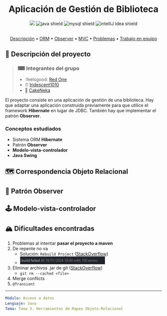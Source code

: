 <h1 align="center"> Aplicación de Gestión de Biblioteca</h1>
<div align="center">
<img src="https://img.shields.io/badge/Hibernate-59666C?style=for-the-badge&logo=Hibernate&logoColor=white" />
<img alt="java shield" src="https://img.shields.io/badge/java-%23ED8B00.svg?style=for-the-badge&logo=openjdk&logoColor=white" />
<img alt="mysql shield" src="https://img.shields.io/badge/MySQL-005C84?style=for-the-badge&logo=mysql&logoColor=white" />
<img alt="intelliJ Idea shield" src="https://img.shields.io/badge/IntelliJ_IDEA-000000.svg?style=for-the-badge&logo=intellij-idea&logoColor=white" />
</div>
<br>
<p align="center">
  <a href="#-descripción-del-proyecto">Descripción</a> •
  <a href="#-correspondencia-objeto-relacional">ORM</a> •
  <a href="#-patrón-observer">Observer</a> •
  <a href="#-modelo-vista-controlador">MVC</a> •
  <a href="#-dificultades-encontradas">Problemas</a> •
  <a href="./collaboration.md">Trabajo en equipo</a>
</p>

## 📜 Descripción del proyecto

> ### ⌨ Integrantes del grupo
>
> - :feelsgood: [Red One](https://github.com/Vtsfactory16) 
> - ⏰ [Iridescent1010](https://github.com/Iridescent100) 
> - 🖤 [CakeNeka](https://github.com/cakeneka) 

El proyecto consiste en una aplicación de gestión de una biblioteca. 
Hay que adaptar una aplicación construida previamente para que utilice el framework
**Hibernate** en lugar de JDBC. También hay que implementar el patrón
**Observer**.

### Conceptos estudiados

- Sistema ORM **Hibernate**
- Patrón **Observer**
- **Modelo-vista-controlador**
- **Java Swing**

## 🗺 Correspondencia Objeto Relacional

## 🔭 Patrón Observer

## 🕹 Modelo-vista-controlador

## 🏔 Dificultades encontradas

1. Problemas al intentar **pasar el proyecto a maven**
2. De repente no va
    - Solución: `Rebuild Project` ([StackOverflow](https://stackoverflow.com/questions/12132003/getting-cannot-find-symbol-in-java-project-in-intellij))
    - ![evidencia visual](./media/build_failed.jpeg)
3. Eliminar archivos .jar de git ([StackOverflow](https://stackoverflow.com/questions/1274057/how-do-i-make-git-forget-about-a-file-that-was-tracked-but-is-now-in-gitignore))
    - `git rm --cached <file>`
4. Merge conflicts
5. `@Transient`

---

```yaml
Módulo: Acceso a datos
Lenguaje: Java
Tema: Tema 3. Herramientas de Mapeo Objeto-Relacional
```
